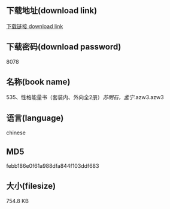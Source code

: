 ## 下载地址(download link)
[下载链接 download link](https://voluble-croquembouche-d321dc.netlify.app/?s=535%E3%80%81%E6%80%A7%E6%A0%BC%E8%83%BD%E9%87%8F%E4%B9%A6%EF%BC%88%E5%A5%97%E8%A3%85%E5%86%85%E3%80%81%E5%A4%96%E5%90%91%E5%85%A82%E5%86%8C%EF%BC%89_%E8%8B%8F%E6%98%8E%E7%9F%B3%EF%BC%8C%E5%AD%9F%E5%AE%81_.azw3)

## 下载密码(download password)
8078

## 名称(book name)
535、性格能量书（套装内、外向全2册）_苏明石，孟宁_.azw3.azw3

## 语言(language)
chinese

## MD5
febb186e0f61a988dfa844f103ddf683

## 大小(filesize)
754.8 KB
